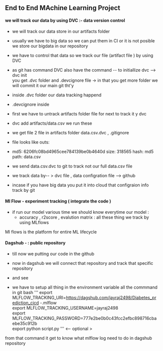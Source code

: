 ## End to End MAchine Learning Project 




#### we will track our data by using DVC :- data version control 
- we will track our data store in our artifacts folder 
- usually we have to big data so we can put them in CI or it is not posible we store our bigdata in our repository  
- we have to control that data so we track our file (artifact file ) by using DVC 
- as git has command DVC also have the command 
    -- to initiallize dvc --> dvc init  
       you get .dvc folder and .devcignore file -> in that you get more folder we will  commit it our main git tht'y 
- inside .dvc folder our data tracking happend  
- .devcignore inside 

- first we have to untrack artifacts folder file for next to track it y dvc 
- dvc add artifacts/data.csv  we run these 
- we get file 2 file in artifacts folder data.csv.dvc  , .gitignore 
- file looks like 
    outs:
- md5: 6206fc08bd4965cee784139be0b4640d
  size: 318565
  hash: md5
  path: data.csv

- we send  data.csv.dvc  to git  to track not our full data.csv file 
- we track data by-- >  dvc file    , data configration file --> github 
- incase if you have big data you put it into cloud that configraion info track by git 




#### Ml Flow - experiment tracking ( integrate the code ) 

- if run our model various time we should know everytime our model :
  - accuracy , r2score  , evalution matrix : all these thing we track by using MLflows 

Ml flows is the platform for entire ML lifecycle 



#### Dagshub - : public repository 
- till now we putting our code in the github 
- now in dagshub we will connect that repository  and track that specific repository 
-  and see    


- we have to setup all thing in the environment variable all the commmand in git bash 
'''
export MLFLOW_TRACKING_URI=https://dagshub.com/jayraj2498/Diabetes_prediction_cicd
-.mlflow \
export MLFLOW_TRACKING_USERNAME=jayraj2498 \
export MLFLOW_TRACKING_PASSWORD=777e2be0b0c43fcc2efbc898716cbaebe35c912b \
export python script.py  '''   <-- optional >

from that command it get to know what mlflow log need to do  in dagshub repository  